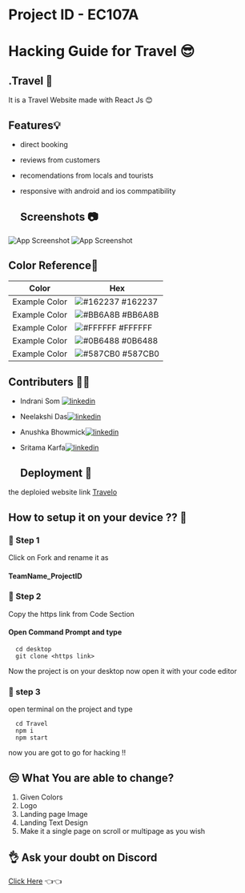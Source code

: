 # Project ID - EC107A

# Hacking Guide for Travel 😎

## .Travel 🤞

It is a Travel Website made with React Js 😊

## Features💡

- direct booking
- reviews from customers
- recomendations from locals and tourists
- responsive with android and ios commpatibility

  ## Screenshots 📷

![App Screenshot](https://github.com/LoadingMinds/Loading-Minds_EC107A/assets/130209975/49a49ea0-3d1c-4a5a-aaa3-6a1ce90dffb3)
![App Screenshot](https://github.com/LoadingMinds/Loading-Minds_EC107A/assets/130209975/15a0285b-cc74-4df1-88d9-c50a4d985328)

## Color Reference🎉

| Color             | Hex                                                                |
| ----------------- | ------------------------------------------------------------------ |
| Example Color | ![#162237](https://via.placeholder.com/10/162237?text=+) #162237 |
| Example Color | ![#BB6A8B](https://via.placeholder.com/10/BB6A8B?text=+) #BB6A8B |
| Example Color | ![#FFFFFF](https://via.placeholder.com/10/FFFFFF?text=+) #FFFFFF |
| Example Color | ![#0B6488](https://via.placeholder.com/10/0B6488?text=+) #0B6488 |
| Example Color | ![#587CB0](https://via.placeholder.com/10/587CB0?text=+) #587CB0 |

## Contributers 👩‍💻

- Indrani Som [![linkedin](https://img.shields.io/badge/linkedin-0A66C2?style=for-the-badge&logo=linkedin&logoColor=white)](https://www.linkedin.com/in/indrani-som-258498248/)
- Neelakshi Das[![linkedin](https://img.shields.io/badge/linkedin-0A66C2?style=for-the-badge&logo=linkedin&logoColor=white)](https://www.linkedin.com/in/neelakshi-das-b0ba68244/)
- Anushka Bhowmick[![linkedin](https://img.shields.io/badge/linkedin-0A66C2?style=for-the-badge&logo=linkedin&logoColor=white)](https://www.linkedin.com/in/anushkabhowmick/)
- Sritama Karfa[![linkedin](https://img.shields.io/badge/linkedin-0A66C2?style=for-the-badge&logo=linkedin&logoColor=white)](https://www.linkedin.com/in/sritama-karfa-568947271/)

  ## Deployment 🔗

the deploied website link
[Travelo](https://loading-minds-ec-107-a.vercel.app)

## How to setup it on your device ?? 🤔

### 🤞 Step 1

Click on Fork and rename it as

#### TeamName_ProjectID
### 🤞 Step 2 
Copy the https link from Code Section

#### Open Command Prompt and type

```http
  cd desktop
  git clone <https link>
```
Now the project is on your desktop now open it with your code editor
### 🤞 step 3
open terminal on the project and type 
```http
  cd Travel
  npm i
  npm start
```
now you are got to go for hacking !!


## 😒 What You are  able to change? 
1. Given Colors
2. Logo
3. Landing page Image
4. Landing Text Design
5. Make it a single page on scroll or multipage as you wish




## 👌 Ask your doubt on Discord

[Click Here](https://discord.com/invite/8qJBt5pby5)  👈👈
